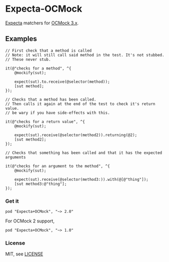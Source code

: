 Expecta-OCMock
==============

[Expecta](https://github.com/specta/expecta) matchers for [OCMock 3.x](https://github.com/erikdoe/ocmock).

## Examples

```objc
// First check that a method is called
// Note: it will still call said method in the test. It's not stubbed.
// These never stub.

it(@"checks for a method", ^{
    @mockify(sut);

    expect(sut).to.receive(@selector(method));
    [sut method];
});

// Checks that a method has been called.
// Then calls it again at the end of the test to check it's return value.
// be wary if you have side-effects with this.

it(@"checks for a return value", ^{
    @mockify(sut);
    
    expect(sut).receive(@selector(method2)).returning(@2);
    [sut method2];
});

// Checks that something has been called and that it has the expected arguments

it(@"checks for an argument to the method", ^{
    @mockify(sut);
    
    expect(sut).receive(@selector(method3:)).with(@[@"thing"]);
    [sut method3:@"thing"];
});
```

### Get it

```
pod "Expecta+OCMock", "~> 2.0"
```

For OCMock 2 support, 

```
pod "Expecta+OCMock", "~> 1.0"
```

### License

MIT, see [LICENSE](LICENSE.md)
